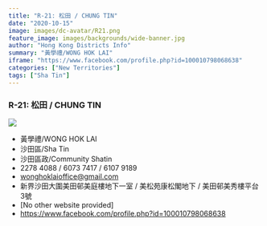 ```yaml
---
title: "R-21: 松田 / CHUNG TIN"
date: "2020-10-15"
image: images/dc-avatar/R21.png
feature_image: images/backgrounds/wide-banner.jpg
author: "Hong Kong Districts Info"
summary: "黃學禮/WONG HOK LAI"
iframe: "https://www.facebook.com/profile.php?id=100010798068638"
categories: ["New Territories"]
tags: ["Sha Tin"]
---
```


### R-21: 松田 / CHUNG TIN  
![](/images/dc-avatar/R21.png)  

 - 黃學禮/WONG HOK LAI  
 - 沙田區/Sha Tin  
 - 沙田區政/Community Shatin  
 - 2278 4088 / 6073 7417 / 6107 9189  
 - wonghoklaioffice@gmail.com  
 - 新界沙田大圍美田邨美庭樓地下一室 / 美松苑康松閣地下 / 美田邨美秀樓平台3號  
 - [No other website provided]  
 - https://www.facebook.com/profile.php?id=100010798068638
